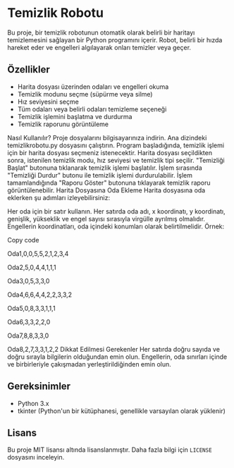 # Temizlik Robotu

Bu proje, bir temizlik robotunun otomatik olarak belirli bir haritayı temizlemesini sağlayan bir Python programını içerir. Robot, belirli bir hızda hareket eder ve engelleri algılayarak onları temizler veya geçer.

## Özellikler

- Harita dosyası üzerinden odaları ve engelleri okuma
- Temizlik modunu seçme (süpürme veya silme)
- Hız seviyesini seçme
- Tüm odaları veya belirli odaları temizleme seçeneği
- Temizlik işlemini başlatma ve durdurma
- Temizlik raporunu görüntüleme

Nasıl Kullanılır?
Proje dosyalarını bilgisayarınıza indirin.
Ana dizindeki temizlikrobotu.py dosyasını çalıştırın.
Program başladığında, temizlik işlemi için bir harita dosyası seçmeniz istenecektir.
Harita dosyası seçildikten sonra, istenilen temizlik modu, hız seviyesi ve temizlik tipi seçilir.
"Temizliği Başlat" butonuna tıklanarak temizlik işlemi başlatılır.
İşlem sırasında "Temizliği Durdur" butonu ile temizlik işlemi durdurulabilir.
İşlem tamamlandığında "Raporu Göster" butonuna tıklayarak temizlik raporu görüntülenebilir.
Harita Dosyasına Oda Ekleme
Harita dosyasına oda eklerken şu adımları izleyebilirsiniz:

Her oda için bir satır kullanın.
Her satırda oda adı, x koordinatı, y koordinatı, genişlik, yükseklik ve engel sayısı sırasıyla virgülle ayrılmış olmalıdır.
Engellerin koordinatları, oda içindeki konumları olarak belirtilmelidir.
Örnek:

Copy code

Oda1,0,0,5,5,2,1,2,3,4

Oda2,5,0,4,4,1,1,1

Oda3,0,5,3,3,0

Oda4,6,6,4,4,2,2,3,3,2

Oda5,0,8,3,3,1,1,1

Oda6,3,3,2,2,0

Oda7,8,8,3,3,0

Oda8,2,7,3,3,1,2,2
Dikkat Edilmesi Gerekenler
Her satırda doğru sayıda ve doğru sırayla bilgilerin olduğundan emin olun.
Engellerin, oda sınırları içinde ve birbirleriyle çakışmadan yerleştirildiğinden emin olun.


## Gereksinimler

- Python 3.x
- tkinter (Python'un bir kütüphanesi, genellikle varsayılan olarak yüklenir)

## Lisans

Bu proje MIT lisansı altında lisanslanmıştır. Daha fazla bilgi için `LICENSE` dosyasını inceleyin.
